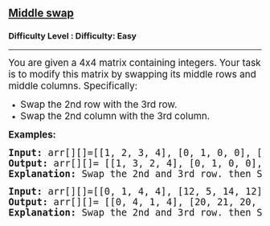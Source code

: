 <h2><a href="https://www.geeksforgeeks.org/problems/middle-swap/1?page=1&status=unsolved,attempted&sortBy=accuracy">Middle swap</a></h2><h3>Difficulty Level : Difficulty: Easy</h3><hr><div class="problems_problem_content__Xm_eO"><p><span style="font-size: 14pt;">You are given a 4x4 matrix containing integers. Your task is to modify this matrix by swapping its middle rows and middle columns. Specifically:</span></p>
<ul>
<li><span style="font-size: 14pt;">Swap the 2nd row with the 3rd row.</span></li>
<li><span style="font-size: 14pt;">Swap the 2nd column with the 3rd column.</span></li>
</ul>
<p><strong><span style="font-size: 14pt;">Examples:</span></strong></p>
<pre><strong><span style="font-size: 14pt;">Input: </span></strong><span style="font-size: 14pt;">arr[][]=[[1, 2, 3, 4], [0, 1, 0, 0], [0, 0, 1, 0], [0, 0, 0, 1]]<br><strong>Output: </strong>arr[][]= [[1, 3, 2, 4], [0, 1, 0, 0], [0, 0, 1, 0], [0, 0, 0, 1]]<br><strong>Explanation: </strong>Swap the 2nd and 3rd row. then Swap the 2nd and 3rd column.</span></pre>
<pre><strong><span style="font-size: 14pt;">Input: </span></strong><span style="font-size: 14pt;">arr[][]=[[0, 1, 4, 4], [12, 5, 14, 12], [20, 20, 21, 20], [1, 6, 8, 9]]<br><strong>Output: </strong>arr[][]= [[0, 4, 1, 4], [20, 21, 20, 20], [12, 14, 5, 12], [1, 8, 6, 9]]<br><strong>Explanation: </strong>Swap the 2nd and 3rd row. then Swap the 2nd and 3rd column.</span></pre></div>